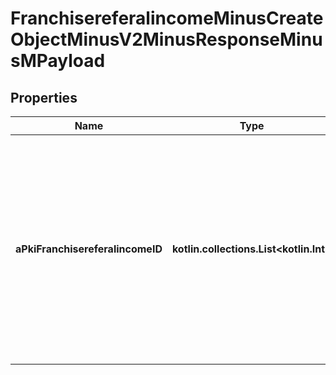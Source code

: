 
# FranchisereferalincomeMinusCreateObjectMinusV2MinusResponseMinusMPayload

## Properties
Name | Type | Description | Notes
------------ | ------------- | ------------- | -------------
**aPkiFranchisereferalincomeID** | **kotlin.collections.List&lt;kotlin.Int&gt;** | An array of unique IDs representing the object that were requested to be created.  They are returned in the same order as the array containing the objects to be created that was sent in the request. | 



